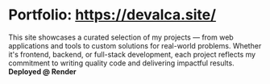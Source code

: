 # Portfolio: https://devalca.site/
This site showcases a curated selection of my projects — from web applications and tools to custom solutions for real-world problems. Whether it's frontend, backend, or full-stack development, each project reflects my commitment to writing quality code and delivering impactful results.
**Deployed @ Render**

